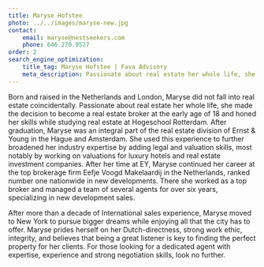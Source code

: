```yaml
---
title: Maryse Hofstee
photo: ../../images/maryse-new.jpg
contact:
    email: maryse@nestseekers.com
    phone: 646.270.9527
order: 2
search_engine_optimization:
    title_tag: Maryse Hofstee | Fava Advisory
    meta_description: Passionate about real estate her whole life, she made the decision to become a real estate broker at the early age of 18 and honed her skills while studying real estate at Hogeschool Rotterdam.
---
```

Born and raised in the Netherlands and London, Maryse did not fall into real estate coincidentally. Passionate about real estate her whole life, she made the decision to become a real estate broker at the early age of 18 and honed her skills while studying real estate at Hogeschool Rotterdam. After graduation, Maryse was an integral part of the real estate division of Ernst & Young in the Hague and Amsterdam. She used this experience to further broadened her industry expertise by adding legal and valuation skills, most notably by working on valuations for luxury hotels and real estate investment companies. After her time at EY, Maryse continued her career at the top brokerage firm Eefje Voogd Makelaardij in the Netherlands, ranked number one nationwide in new developments. There she worked as a top broker and managed a team of several agents for over six years, specializing in new development sales. 

After more than a decade of International sales experience, Maryse moved to New York to pursue bigger dreams while enjoying all that the city has to offer. Maryse prides herself on her Dutch-directness, strong work ethic, integrity, and believes that being a great listener is key to finding the perfect property for her clients. For those looking for a dedicated agent with expertise, experience and strong negotiation skills, look no further.
